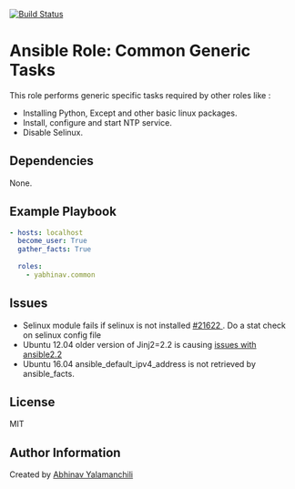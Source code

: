 [![Build Status](https://travis-ci.org/yabhinav/ansible-role-common.svg?branch=master)](https://travis-ci.org/yabhinav/ansible-role-common)

Ansible Role: Common Generic Tasks 
=================================
This role performs generic specific tasks required by other roles like :

- Installing Python, Except and other basic linux packages.
- Install, configure and start NTP service.
- Disable Selinux.


Dependencies
------------

None.


Example Playbook
----------------

```yaml
- hosts: localhost
  become_user: True
  gather_facts: True
  
  roles:
    - yabhinav.common
```

Issues
------

- Selinux module fails if selinux is not installed [#21622 ](https://github.com/ansible/ansible/issues/21622). Do a stat check on selinux config file
- Ubuntu 12.04 older version of Jinj2=2.2 is causing [issues with ansible2.2](https://github.com/ansible/ansible/issues/20309) 
- Ubuntu 16.04 ansible_default_ipv4_address is not retrieved by ansible_facts.


License
-------

MIT


Author Information
------------------

Created by [Abhinav Yalamanchili](https://yabhinav.github.com)
